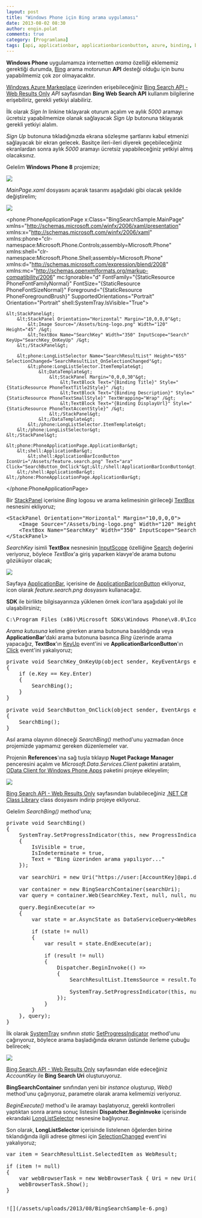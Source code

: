```yaml
---
layout: post
title: "Windows Phone için Bing arama uygulaması"
date: 2013-08-02 08:30
author: engin.polat
comments: true
category: [Programlama]
tags: [api, applicationbar, applicationbariconbutton, azure, binding, bing, bingsearchcontainer, dataservicequery, datatemplate, dispatcher, image, inputscope, itemtemplate, longlistselector, margin, marketplace, nuget, orientation, phoneapplicationpage, progressindicator, sdk, search, selectionchanged, setprogressindicator, stackpanel, staticresource, systemtray, textblock, textbox, uri, urikind, webbrowsertask, webresult, windows phone, windowsphone, wp8]
---
```

**Windows Phone** uygulamamıza internetten *arama* özelliği eklememiz gerektiği durumda, <a href="http://www.bing.com/" title="Bing" target="_blank" rel="noopener">Bing</a> arama motorunun **API** desteği olduğu için bunu yapabilmemiz çok zor olmayacaktır.

<a href="https://datamarket.azure.com/" title="Windows Azure Marketplace" target="_blank" rel="noopener">Windows Azure Markeplace</a> üzerinden erişebileceğiniz <a href="https://datamarket.azure.com/dataset/bing/searchweb" title="Bing Search API - Web Results Only" target="_blank" rel="noopener">Bing Search API - Web Results Only</a> *API* sayfasından **Bing Web Search API** kullanım bilgilerine erişebiliriz, gerekli yetkiyi alabiliriz.

İlk olarak *Sign In* linkine tıklayarak oturum açalım ve aylık *5000* aramayı ücretsiz yapabilmemize olanak sağlayacak *Sign Up* butonuna tıklayarak gerekli yetkiyi alalım.

*Sign Up* butonuna tıkladığınızda ekrana sözleşme şartlarını kabul etmenizi sağlayacak bir ekran gelecek. Basitçe ileri-ileri diyerek geçebileceğiniz ekranlardan sonra aylık *5000* aramayı ücretsiz yapabileceğiniz yetkiyi almış olacaksınız.

Gelelim **Windows Phone 8** projemize;

![](/assets/uploads/2013/08/BingSearchSample-1.png)

*MainPage.xaml* dosyasını açarak tasarımı aşağıdaki gibi olacak şekilde değiştirelim;

![](/assets/uploads/2013/08/BingSearchSample-2.png)



&lt;phone:PhoneApplicationPage
    x:Class="BingSearchSample.MainPage"
    xmlns="http://schemas.microsoft.com/winfx/2006/xaml/presentation"
    xmlns:x="http://schemas.microsoft.com/winfx/2006/xaml"
    xmlns:phone="clr-namespace:Microsoft.Phone.Controls;assembly=Microsoft.Phone"
    xmlns:shell="clr-namespace:Microsoft.Phone.Shell;assembly=Microsoft.Phone"
    xmlns:d="http://schemas.microsoft.com/expression/blend/2008"
    xmlns:mc="http://schemas.openxmlformats.org/markup-compatibility/2006"
    mc:Ignorable="d"
    FontFamily="{StaticResource PhoneFontFamilyNormal}"
    FontSize="{StaticResource PhoneFontSizeNormal}"
    Foreground="{StaticResource PhoneForegroundBrush}"
    SupportedOrientations="Portrait" Orientation="Portrait"
    shell:SystemTray.IsVisible="True"&gt;

    &lt;StackPanel&gt;
        &lt;StackPanel Orientation="Horizontal" Margin="10,0,0,0"&gt;
            &lt;Image Source="/Assets/bing-logo.png" Width="120" Height="45" /&gt;
            &lt;TextBox Name="SearchKey" Width="350" InputScope="Search" KeyUp="SearchKey_OnKeyUp" /&gt;
        &lt;/StackPanel&gt;

        &lt;phone:LongListSelector Name="SearchResultList" Height="655" SelectionChanged="SearchResultList_OnSelectionChanged"&gt;
            &lt;phone:LongListSelector.ItemTemplate&gt;
                &lt;DataTemplate&gt;
                    &lt;StackPanel Margin="0,0,0,30"&gt;
                        &lt;TextBlock Text="{Binding Title}" Style="{StaticResource PhoneTextTitle2Style}" /&gt;
                        &lt;TextBlock Text="{Binding Description}" Style="{StaticResource PhoneTextSmallStyle}" TextWrapping="Wrap" /&gt;
                        &lt;TextBlock Text="{Binding DisplayUrl}" Style="{StaticResource PhoneTextAccentStyle}" /&gt;
                    &lt;/StackPanel&gt;
                &lt;/DataTemplate&gt;
            &lt;/phone:LongListSelector.ItemTemplate&gt;
        &lt;/phone:LongListSelector&gt;
    &lt;/StackPanel&gt;

    &lt;phone:PhoneApplicationPage.ApplicationBar&gt;
        &lt;shell:ApplicationBar&gt;
            &lt;shell:ApplicationBarIconButton IconUri="/Assets/feature.search.png" Text="ara" Click="SearchButton_OnClick"&gt;&lt;/shell:ApplicationBarIconButton&gt;
        &lt;/shell:ApplicationBar&gt;
    &lt;/phone:PhoneApplicationPage.ApplicationBar&gt;

&lt;/phone:PhoneApplicationPage&gt;</pre>

Bir <a href="http://msdn.microsoft.com/library/system.windows.controls.stackpanel" title="StackPanel Class" target="_blank" rel="noopener">StackPanel</a> içerisine *Bing* logosu ve arama kelimesinin girileceği <a href="http://msdn.microsoft.com/library/system.windows.controls.textbox" title="TextBox Class" target="_blank" rel="noopener">TextBox</a> nesnesini ekliyoruz;

<pre class="brush:csharp">&lt;StackPanel Orientation="Horizontal" Margin="10,0,0,0"&gt;
    &lt;Image Source="/Assets/bing-logo.png" Width="120" Height="45" /&gt;
    &lt;TextBox Name="SearchKey" Width="350" InputScope="Search" KeyUp="SearchKey_OnKeyUp" /&gt;
&lt;/StackPanel&gt;</pre>

*SearchKey* isimli **TextBox** nesnesinin <a href="http://msdn.microsoft.com/library/system.windows.controls.textbox.inputscope" title="TextBox.InputScope Property" target="_blank" rel="noopener">InputScope</a> özelliğine <a href="http://msdn.microsoft.com/library/system.windows.input.inputscopenamevalue" title="InputScopeNameValue Enumeration" target="_blank" rel="noopener">Search</a> değerini veriyoruz, böylece *TextBox*'a giriş yaparken klavye'de arama butonu gözüküyor olacak;

![](/assets/uploads/2013/08/BingSearchSample-3.png)

Sayfaya <a href="http://msdn.microsoft.com/library/windowsphone/develop/microsoft.phone.shell.applicationbar" title="ApplicationBar Class" target="_blank" rel="noopener">ApplicationBar</a>, içerisine de <a href="http://msdn.microsoft.com/library/windowsphone/develop/microsoft.phone.shell.applicationbariconbutton" title="ApplicationBarIconButton Class" target="_blank" rel="noopener">ApplicationBarIconButton</a> ekliyoruz, icon olarak *feature.search.png* dosyasını kullanacağız.

**SDK** ile birlikte bilgisayarınıza yüklenen örnek *icon*'lara aşağıdaki yol ile ulaşabilirsiniz;

<pre>C:\Program Files (x86)\Microsoft SDKs\Windows Phone\v8.0\Icons</pre>

*Arama kutusuna* kelime girerken arama butonuna basıldığında veya **ApplicationBar**'daki arama butonuna basınca *Bing* üzerinde arama yapacağız, **TextBox**'ın <a href="http://msdn.microsoft.com/library/system.windows.uielement.keyup" title="UIElement.KeyUp Event" target="_blank" rel="noopener">KeyUp</a> event'ini ve **ApplicationBarIconButton**'ın <a href="http://msdn.microsoft.com/library/windowsphone/develop/microsoft.phone.shell.applicationbariconbutton.click" title="ApplicationBarIconButton.Click Event" target="_blank" rel="noopener">Click</a> event'ini yakalıyoruz;

<pre class="brush:csharp">private void SearchKey_OnKeyUp(object sender, KeyEventArgs e)
{
    if (e.Key == Key.Enter)
    {
        SearchBing();
    }
}

private void SearchButton_OnClick(object sender, EventArgs e)
{
    SearchBing();
}</pre>

Asıl arama olayının döneceği *SearchBing()* method'unu yazmadan önce projemizde yapmamız gereken düzenlemeler var.

Projenin **References**'ına sağ tuşla tıklayıp **Nuget Package Manager** penceresini açalım ve *Microsoft.Data.Services.Client* paketini aratalım, <a href="https://www.nuget.org/packages/Microsoft.Data.Services.Client.WindowsPhone" title="OData Client for Windows Phone Apps" target="_blank" rel="noopener">OData Client for Windows Phone Apps</a> paketini projeye ekleyelim;

![](/assets/uploads/2013/08/BingSearchSample-4.png)

<a href="https://datamarket.azure.com/dataset/bing/searchweb" title="Bing Search API - Web Results Only" target="_blank" rel="noopener">Bing Search API - Web Results Only</a> sayfasından bulabileceğiniz <a href="https://datamarket.azure.com/dataset/explore/getproxy/8818f55e-2fe5-4ce3-a617-0b8ba8419f65" title=".NET C# Class Library" target="_blank" rel="noopener">.NET C# Class Library</a> class dosyasını indirip projeye ekliyoruz.

Gelelim *SearchBing()* method'una;

<pre class="brush:csharp">private void SearchBing()
{
    SystemTray.SetProgressIndicator(this, new ProgressIndicator
    {
        IsVisible = true,
        IsIndeterminate = true,
        Text = "Bing üzerinden arama yapılıyor..."
    });

    var searchUri = new Uri("https://user:[AccountKey]@api.datamarket.azure.com/bing/search");

    var container = new BingSearchContainer(searchUri);
    var query = container.Web(SearchKey.Text, null, null, null, null, null, null, null);

    query.BeginExecute(ar =>
    {
        var state = ar.AsyncState as DataServiceQuery&lt;WebResult&gt;;

        if (state != null)
        {
            var result = state.EndExecute(ar);

            if (result != null)
            {
                Dispatcher.BeginInvoke(() =>
                {
                    SearchResultList.ItemsSource = result.ToList();

                    SystemTray.SetProgressIndicator(this, null);
                });
            }
        }
    }, query);
}</pre>

İlk olarak <a href="http://msdn.microsoft.com/library/windowsphone/develop/microsoft.phone.shell.systemtray" title="SystemTray Class" target="_blank" rel="noopener">SystemTray</a> sınıfının *static* <a href="http://msdn.microsoft.com/library/windowsphone/develop/microsoft.phone.shell.systemtray.setprogressindicator" title="SystemTray.SetProgressIndicator Method" target="_blank" rel="noopener">SetProgressIndicator</a> method'unu çağırıyoruz, böylece arama başladığında ekranın üstünde ilerleme çubuğu belirecek;

![](/assets/uploads/2013/08/BingSearchSample-5.png)

<a href="https://datamarket.azure.com/dataset/bing/searchweb" title="Bing Search API - Web Results Only" target="_blank" rel="noopener">Bing Search API - Web Results Only</a> sayfasından elde edeceğiniz *AccountKey* ile **Bing Search Uri** oluşturuyoruz.

**BingSearchContainer** sınıfından yeni bir *instance* oluşturup, *Web()* method'unu çağırıyoruz, parametre olarak arama kelimemizi veriyoruz.

*BeginExecute()* method'u ile aramayı başlatıyoruz, gerekli kontrolleri yaptıktan sonra arama sonuç listesini **Dispatcher.BeginInvoke** içerisinde ekrandaki <a href="http://msdn.microsoft.com/library/windowsphone/develop/microsoft.phone.controls.longlistselector" title="LongListSelector Class" target="_blank" rel="noopener">LongListSelector</a> nesnesine bağlıyoruz.

Son olarak, **LongListSelector** içerisinde listelenen öğelerden birine tıklandığında ilgili adrese gitmesi için <a href="http://msdn.microsoft.com/library/windowsphone/develop/microsoft.phone.controls.longlistselector.selectionchanged" title="LongListSelector.SelectionChanged Event" target="_blank" rel="noopener">SelectionChanged</a> event'ini yakalıyoruz;

<pre class="brush:csharp">var item = SearchResultList.SelectedItem as WebResult;

if (item != null)
{
    var webBrowserTask = new WebBrowserTask { Uri = new Uri(item.Url, UriKind.Absolute) };
    webBrowserTask.Show();
}


![](/assets/uploads/2013/08/BingSearchSample-6.png)

